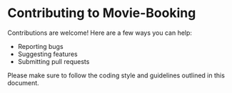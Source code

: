 # Contributing to Movie-Booking

Contributions are welcome! Here are a few ways you can help:

- Reporting bugs
- Suggesting features
- Submitting pull requests

Please make sure to follow the coding style and guidelines outlined in this document.
